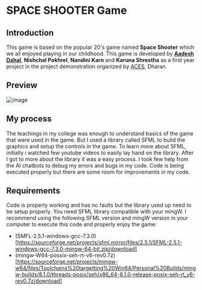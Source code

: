 # SPACE SHOOTER Game

## Introduction
This game is based on the popular 20's game named **Space Shooter** which we all enjoyed playing in our childhood. This game is developed by [**Aadesh Dahal**](https://www.facebook.com/profile.php?id=100086562643929), **Nishchal Pokhrel**, **Nandini Karn** and **Karuna Shrestha** as a first year project in the project demonstration organized by [ACES](https://www.facebook.com/acesdharan), Dharan. 


## Preview

![image](https://github.com/user-attachments/assets/cfe8ba14-5860-4d0e-889e-2436f05973d3)


## My process

The teachings in my college was enough to understand basics of the game that were used in the game. But I used a library called SFML to build the graphics and setup the controls in the game. To learn more about SFML, initially i watched few youtube videos to easily lay hand on the library. After I got to more about the library it was a easy process. I took few help from the AI chatbots to debug my errors and bugs in my code. Code is being executed properly but there are some room for improvements in my code.

## Requirements 

Code is properly working and has no faults but the library used up need to be setup properly. You need SFML library compatible with your mingW. I recommend using the following SFML version and mingW version in your computer to execute this code and properly enjoy the game: 
* (SMFL-2.5.1-windows-gcc-7.3.0)[https://sourceforge.net/projects/sfml.mirror/files/2.5.1/SFML-2.5.1-windows-gcc-7.3.0-mingw-64-bit.zip/download]
* (mingw-W64-possix-seh-rt-v6-rev0.7z)[https://sourceforge.net/projects/mingw-w64/files/Toolchains%20targetting%20Win64/Personal%20Builds/mingw-builds/8.1.0/threads-posix/seh/x86_64-8.1.0-release-posix-seh-rt_v6-rev0.7z/download]


